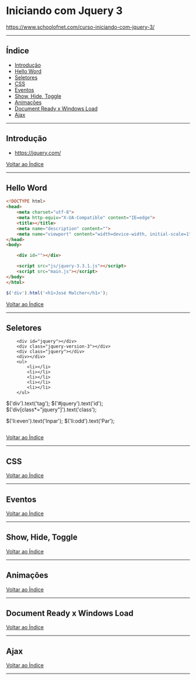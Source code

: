 # Iniciando com Jquery 3

https://www.schoolofnet.com/curso-iniciando-com-jquery-3/

---

## <a name="indice">Índice</a>

- [Introdução](#parte1)   
- [Hello Word](#parte2)   
- [Seletores](#parte3)   
- [CSS](#parte4)   
- [Eventos](#parte5)   
- [Show, Hide, Toggle](#parte6)   
- [Animações](#parte7)   
- [Document Ready x Windows Load](#parte8)   
- [Ajax](#parte9)   

---

## <a name="parte1">Introdução</a>

- https://jquery.com/



[Voltar ao Índice](#indice)

---

## <a name="parte2">Hello Word</a>

```html
<!DOCTYPE html>
<head>
    <meta charset="utf-8">
    <meta http-equiv="X-UA-Compatible" content="IE=edge">
    <title></title>
    <meta name="description" content="">
    <meta name="viewport" content="width=device-width, initial-scale=1">
</head>
<body>

    <div id=""></div>

    <script src="js/jquery-3.3.1.js"></script>
    <script src="main.js"></script>
</body>
</html>
```

```javascript
$('div').html('<h1>José Malcher</h1>');
```



[Voltar ao Índice](#indice)

---

## <a name="parte3">Seletores</a>

```
    <div id="jquery"></div>
    <div class="jquery-version-3"></div>
    <div class="jquery"></div>
    <div></div>
    <ul>
        <li></li>
        <li></li>
        <li></li>
        <li></li>
        <li></li>
    </ul>
```
$('div').text('tag');
$('#jquery').text('id');
$('div[class*="jquery"]').text('class');

$('li:even').text('Inpar');
$('li:odd').text('Par');
```

```


[Voltar ao Índice](#indice)

---

## <a name="parte4">CSS</a>


[Voltar ao Índice](#indice)

---

## <a name="parte5">Eventos</a>


[Voltar ao Índice](#indice)

---

## <a name="parte6">Show, Hide, Toggle</a>


[Voltar ao Índice](#indice)

---

## <a name="parte7">Animações</a>


[Voltar ao Índice](#indice)

---

## <a name="parte8">Document Ready x Windows Load</a>


[Voltar ao Índice](#indice)

---

## <a name="parte9">Ajax</a>


[Voltar ao Índice](#indice)

---
